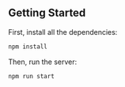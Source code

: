 
## Getting Started

First, install all the dependencies:

```bash
npm install
```

Then, run the server:

```bash
npm run start
```
